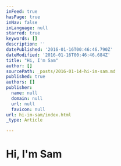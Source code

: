 ```yaml
---
inFeed: true
hasPage: true
inNav: false
inLanguage: null
starred: true
keywords: []
description: ''
datePublished: '2016-01-16T00:46:46.790Z'
dateModified: '2016-01-16T00:46:46.684Z'
title: "Hi, I'm Sam"
author: []
sourcePath: _posts/2016-01-14-hi-im-sam.md
published: true
authors: []
publisher:
  name: null
  domain: null
  url: null
  favicon: null
url: hi-im-sam/index.html
_type: Article

---
```

# Hi, I'm Sam